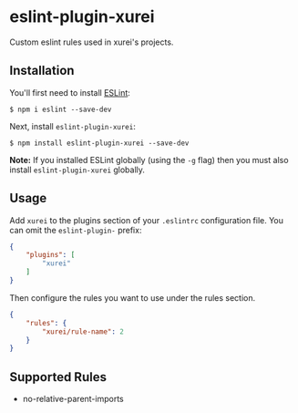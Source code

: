 # eslint-plugin-xurei

Custom eslint rules used in xurei's projects. 

## Installation

You'll first need to install [ESLint](http://eslint.org):

```
$ npm i eslint --save-dev
```

Next, install `eslint-plugin-xurei`:

```
$ npm install eslint-plugin-xurei --save-dev
```

**Note:** If you installed ESLint globally (using the `-g` flag) then you must also install `eslint-plugin-xurei` globally.

## Usage

Add `xurei` to the plugins section of your `.eslintrc` configuration file. You can omit the `eslint-plugin-` prefix:

```json
{
    "plugins": [
        "xurei"
    ]
}
```


Then configure the rules you want to use under the rules section.

```json
{
    "rules": {
        "xurei/rule-name": 2
    }
}
```

## Supported Rules

* no-relative-parent-imports
